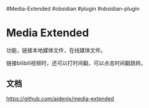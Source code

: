 #Media-Extended
#obsidian
#plugin
#obsidian-plugin

# Media Extended
功能，链接本地媒体文件，在线媒体文件。

链接bilibili视频时，还可以打时间戳，可以点击时间戳跳转。


## 文档
https://github.com/aidenlx/media-extended
